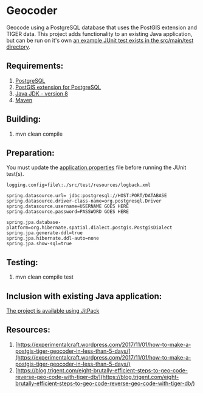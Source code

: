 Geocoder
============

Geocode using a PostgreSQL database that uses the PostGIS extension and TIGER data. This project adds functionality to an existing Java application, but can be run on it's own [an example JUnit test exists in the src/main/test directory](src/test/java/net/ljcomputing/geocoder/service/impl/GeocoderServiceImplTest.java).

Requirements:
---------------

1. [PostgreSQL](http://postgresql.org/)
2. [PostGIS extension for PostgreSQL](https://postgis.net/)
3. [Java JDK - version 8](https://java.com/en/download/faq/develop.xml)
4. [Maven](https://maven.apache.org/)

Building:
---------------
1. mvn clean compile

Preparation:
-------------
You must update the [application.properties](/src/test/resources/application.properties) file before running the JUnit test(s).

```
logging.config=file\:./src/test/resources/logback.xml

spring.datasource.url= jdbc:postgresql://HOST:PORT/DATABASE
spring.datasource.driver-class-name=org.postgresql.Driver
spring.datasource.username=USERNAME GOES HERE
spring.datasource.password=PASSWORD GOES HERE

spring.jpa.database-platform=org.hibernate.spatial.dialect.postgis.PostgisDialect
spring.jpa.generate-ddl=true
spring.jpa.hibernate.ddl-auto=none
spring.jpa.show-sql=true
```

Testing:
---------
1. mvn clean compile test

Inclusion with existing Java application:
-----------------------------------------
[The project is available using JitPack](https://jitpack.io/#willmorejg/net.ljcomputing.geocoder/)


Resources:
-----------
1. [https://experimentalcraft.wordpress.com/2017/11/01/how-to-make-a-postgis-tiger-geocoder-in-less-than-5-days/](https://experimentalcraft.wordpress.com/2017/11/01/how-to-make-a-postgis-tiger-geocoder-in-less-than-5-days/)
2. [https://blog.trigent.com/eight-brutally-efficient-steps-to-geo-code-reverse-geo-code-with-tiger-db/](https://blog.trigent.com/eight-brutally-efficient-steps-to-geo-code-reverse-geo-code-with-tiger-db/)

